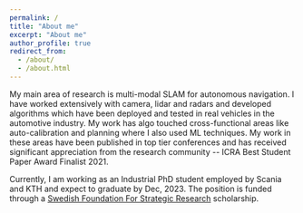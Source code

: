 ```yaml
---
permalink: /
title: "About me"
excerpt: "About me"
author_profile: true
redirect_from: 
  - /about/
  - /about.html
---
```


My main area of research is multi-modal SLAM for autonomous navigation. I have worked extensively with camera, lidar and radars and developed algorithms which have been deployed and tested in real vehicles in the automotive industry. My work has algo touched cross-functional areas like auto-calibration and planning where I also used ML techniques. My work in these areas have been published in top tier conferences and has received significant appreciation from the research community -- ICRA Best Student Paper Award Finalist 2021.

Currently, I am working as an Industrial PhD student employed by Scania and KTH and expect to graduate by Dec, 2023. The position is funded through a [Swedish Foundation For Strategic Research](https://strategiska.se/en/) scholarship. 